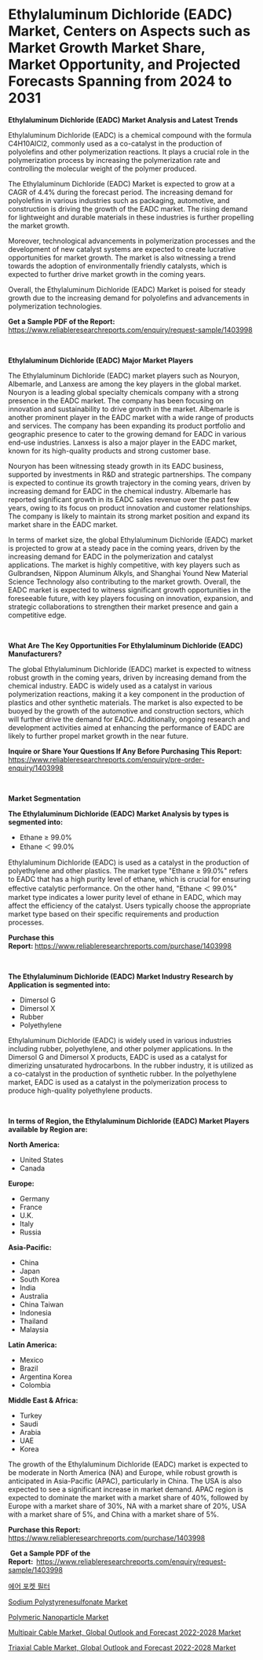 <p><h1>Ethylaluminum Dichloride (EADC) Market, Centers on Aspects such as Market Growth Market Share, Market Opportunity, and Projected Forecasts Spanning from 2024 to 2031</h1></p><p><strong>Ethylaluminum Dichloride (EADC) Market Analysis and Latest Trends</strong></p>
<p><p>Ethylaluminum Dichloride (EADC) is a chemical compound with the formula C4H10AlCl2, commonly used as a co-catalyst in the production of polyolefins and other polymerization reactions. It plays a crucial role in the polymerization process by increasing the polymerization rate and controlling the molecular weight of the polymer produced.</p><p>The Ethylaluminum Dichloride (EADC) Market is expected to grow at a CAGR of 4.4% during the forecast period. The increasing demand for polyolefins in various industries such as packaging, automotive, and construction is driving the growth of the EADC market. The rising demand for lightweight and durable materials in these industries is further propelling the market growth.</p><p>Moreover, technological advancements in polymerization processes and the development of new catalyst systems are expected to create lucrative opportunities for market growth. The market is also witnessing a trend towards the adoption of environmentally friendly catalysts, which is expected to further drive market growth in the coming years.</p><p>Overall, the Ethylaluminum Dichloride (EADC) Market is poised for steady growth due to the increasing demand for polyolefins and advancements in polymerization technologies.</p></p>
<p><strong>Get a Sample PDF of the Report:&nbsp;</strong> <a href="https://www.reliableresearchreports.com/enquiry/request-sample/1403998">https://www.reliableresearchreports.com/enquiry/request-sample/1403998</a></p>
<p>&nbsp;</p>
<p><strong>Ethylaluminum Dichloride (EADC) Major Market Players</strong></p>
<p><p>The Ethylaluminum Dichloride (EADC) market players such as Nouryon, Albemarle, and Lanxess are among the key players in the global market. Nouryon is a leading global specialty chemicals company with a strong presence in the EADC market. The company has been focusing on innovation and sustainability to drive growth in the market. Albemarle is another prominent player in the EADC market with a wide range of products and services. The company has been expanding its product portfolio and geographic presence to cater to the growing demand for EADC in various end-use industries. Lanxess is also a major player in the EADC market, known for its high-quality products and strong customer base.</p><p>Nouryon has been witnessing steady growth in its EADC business, supported by investments in R&D and strategic partnerships. The company is expected to continue its growth trajectory in the coming years, driven by increasing demand for EADC in the chemical industry. Albemarle has reported significant growth in its EADC sales revenue over the past few years, owing to its focus on product innovation and customer relationships. The company is likely to maintain its strong market position and expand its market share in the EADC market.</p><p>In terms of market size, the global Ethylaluminum Dichloride (EADC) market is projected to grow at a steady pace in the coming years, driven by the increasing demand for EADC in the polymerization and catalyst applications. The market is highly competitive, with key players such as Gulbrandsen, Nippon Aluminum Alkyls, and Shanghai Yound New Material Science Technology also contributing to the market growth. Overall, the EADC market is expected to witness significant growth opportunities in the foreseeable future, with key players focusing on innovation, expansion, and strategic collaborations to strengthen their market presence and gain a competitive edge.</p></p>
<p>&nbsp;</p>
<p><strong>What Are The Key Opportunities For Ethylaluminum Dichloride (EADC) Manufacturers?</strong></p>
<p><p>The global Ethylaluminum Dichloride (EADC) market is expected to witness robust growth in the coming years, driven by increasing demand from the chemical industry. EADC is widely used as a catalyst in various polymerization reactions, making it a key component in the production of plastics and other synthetic materials. The market is also expected to be buoyed by the growth of the automotive and construction sectors, which will further drive the demand for EADC. Additionally, ongoing research and development activities aimed at enhancing the performance of EADC are likely to further propel market growth in the near future.</p></p>
<p><strong>Inquire or Share Your Questions If Any Before Purchasing This Report:</strong> <a href="https://www.reliableresearchreports.com/enquiry/pre-order-enquiry/1403998">https://www.reliableresearchreports.com/enquiry/pre-order-enquiry/1403998</a></p>
<p>&nbsp;</p>
<p><strong>Market Segmentation</strong></p>
<p><strong>The Ethylaluminum Dichloride (EADC) Market Analysis by types is segmented into:</strong></p>
<p><ul><li>Ethane ≥ 99.0%</li><li>Ethane ＜ 99.0%</li></ul></p>
<p><p>Ethylaluminum Dichloride (EADC) is used as a catalyst in the production of polyethylene and other plastics. The market type "Ethane ≥ 99.0%" refers to EADC that has a high purity level of ethane, which is crucial for ensuring effective catalytic performance. On the other hand, "Ethane ＜ 99.0%" market type indicates a lower purity level of ethane in EADC, which may affect the efficiency of the catalyst. Users typically choose the appropriate market type based on their specific requirements and production processes.</p></p>
<p><strong>Purchase this Report:&nbsp;</strong><a href="https://www.reliableresearchreports.com/purchase/1403998">https://www.reliableresearchreports.com/purchase/1403998</a></p>
<p>&nbsp;</p>
<p><strong>The Ethylaluminum Dichloride (EADC) Market Industry Research by Application is segmented into:</strong></p>
<p><ul><li>Dimersol G</li><li>Dimersol X</li><li>Rubber</li><li>Polyethylene</li></ul></p>
<p><p>Ethylaluminum Dichloride (EADC) is widely used in various industries including rubber, polyethylene, and other polymer applications. In the Dimersol G and Dimersol X products, EADC is used as a catalyst for dimerizing unsaturated hydrocarbons. In the rubber industry, it is utilized as a co-catalyst in the production of synthetic rubber. In the polyethylene market, EADC is used as a catalyst in the polymerization process to produce high-quality polyethylene products.</p></p>
<p>&nbsp;</p>
<p><strong>In terms of Region, the Ethylaluminum Dichloride (EADC) Market Players available by Region are:</strong></p>
<p>
    <p> <strong> North America: </strong>
        <ul>
            <li>United States</li>
            <li>Canada</li>
        </ul>
        </p> 
    <p> <strong> Europe: </strong>
        <ul>
            <li>Germany</li>
            <li>France</li>
            <li>U.K.</li>
            <li>Italy</li>
            <li>Russia</li>
        </ul>
        </p> 
    <p> <strong> Asia-Pacific: </strong>
        <ul>
            <li>China</li>
            <li>Japan</li>
            <li>South Korea</li>
            <li>India</li>
            <li>Australia</li>
            <li>China Taiwan</li>
            <li>Indonesia</li>
            <li>Thailand</li>
            <li>Malaysia</li>
        </ul>
        </p> 
    <p> <strong> Latin America: </strong>
        <ul>
            <li>Mexico</li>
            <li>Brazil</li>
            <li>Argentina Korea</li>
            <li>Colombia</li>
        </ul>
        </p> 
    <p> <strong> Middle East & Africa: </strong>
        <ul>
            <li>Turkey</li>
            <li>Saudi</li>
            <li>Arabia</li>
            <li>UAE</li>
            <li>Korea</li>
        </ul>
    </p>
    </p>
<p><p>The growth of the Ethylaluminum Dichloride (EADC) market is expected to be moderate in North America (NA) and Europe, while robust growth is anticipated in Asia-Pacific (APAC), particularly in China. The USA is also expected to see a significant increase in market demand. APAC region is expected to dominate the market with a market share of 40%, followed by Europe with a market share of 30%, NA with a market share of 20%, USA with a market share of 5%, and China with a market share of 5%.</p></p>
<p><strong>Purchase this Report: </strong><a href="https://www.reliableresearchreports.com/purchase/1403998">https://www.reliableresearchreports.com/purchase/1403998</a></p>
<p>&nbsp;<strong>Get a Sample PDF of the Report:&nbsp;&nbsp;</strong><a href="https://www.reliableresearchreports.com/enquiry/request-sample/1403998">https://www.reliableresearchreports.com/enquiry/request-sample/1403998</a></p>
<p><strong></strong></p>
<p><p><a href="https://medium.com/@wrold0f/%EC%97%90%EC%96%B4-%ED%8F%AC%EC%BC%93-%ED%95%84%ED%84%B0-%EC%8B%9C%EC%9E%A5-%EA%B7%9C%EB%AA%A8-cagr-%ED%8A%B8%EB%A0%8C%EB%93%9C-2024-2030-030526ed767d">에어 포켓 필터</a></p><p><a href="https://view.publitas.com/reportprime-1/sodium-polystyrenesulfonate-market-size-reflecting-a-forecast-till-2031-market-by-type-by-application-and-by-geography/">Sodium Polystyrenesulfonate Market</a></p><p><a href="https://view.publitas.com/reportprime-1/polymeric-nanoparticle-market-offers-provide-insightful-data-for-the-time-period-from-2024-to-2031-and-also-provide-analysis-based-on-application-type-and-region/">Polymeric Nanoparticle Market</a></p><p><a href="https://circular-yam-9b9.notion.site/Multipair-Cable-Market-Global-Outlook-and-Forecast-2022-2028-Market-Research-Report-Forecasted-for--6ae54fc277da44ffb0608cbd35795a06">Multipair Cable Market, Global Outlook and Forecast 2022-2028 Market</a></p><p><a href="https://angry-finch-aaf.notion.site/Triaxial-Cable-Market-Global-Outlook-and-Forecast-2022-2028-Market-Size-Evaluating-its-Market-Tren-38e5acf043eb46b4900c0c0bcf6a9cf8">Triaxial Cable Market, Global Outlook and Forecast 2022-2028 Market</a></p></p>